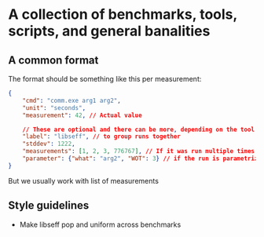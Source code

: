 # A collection of benchmarks, tools, scripts, and general banalities

## A common format

The format should be something like this per measurement:

```json
{
    "cmd": "comm.exe arg1 arg2",
    "unit": "seconds",
    "measurement": 42, // Actual value

    // These are optional and there can be more, depending on the tool and benchmark
    "label": "libseff", // to group runs together
    "stddev": 1222,
    "measurements": [1, 2, 3, 776767], // If it was run multiple times (stddev can be calculated from it)
    "parameter": {"what": "arg2", "WOT": 3} // if the run is parametrized
}
```

But we usually work with list of measurements

## Style guidelines

* Make libseff pop and uniform across benchmarks